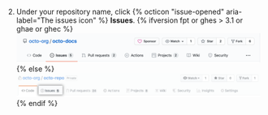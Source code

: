 2. Under your repository name, click {% octicon "issue-opened" aria-label="The issues icon" %} **Issues**.
   {% ifversion fpt or ghes > 3.1 or ghae or ghec %}
   ![Issues tab](/assets/images/help/repository/repo-tabs-issues.png){% else %}
   ![Issues tab](/assets/images/enterprise/3.1/help/repository/repo-tabs-issues.png){% endif %}
